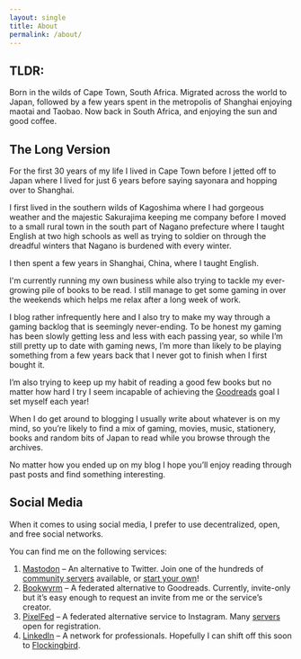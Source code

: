 ```yaml
---
layout: single
title: About
permalink: /about/
---
```


## TLDR:
Born in the wilds of Cape Town, South Africa. Migrated across the world to Japan, followed by a few years spent in the metropolis of Shanghai enjoying maotai and Taobao. Now back in South Africa, and enjoying the sun and good coffee.
## The Long Version
For the first 30 years of my life I lived in Cape Town before I jetted off to Japan where I lived for just 6 years before saying sayonara and hopping over to Shanghai.

I first lived in the southern wilds of Kagoshima where I had gorgeous weather and the majestic Sakurajima keeping me company before I moved to a small rural town in the south part of Nagano prefecture where I taught English at two high schools as well as trying to soldier on through the dreadful winters that Nagano is burdened with every winter.

I then spent a few years in Shanghai, China, where I taught English.

I'm currently running my own business while also trying to tackle my ever-growing pile of books to be read. I still manage to get some gaming in over the weekends which helps me relax after a long week of work.

I blog rather infrequently here and I also try to make my way through a gaming backlog that is seemingly never-ending. To be honest my gaming has been slowly getting less and less with each passing year, so while I’m still pretty up to date with gaming news, I’m more than likely to be playing something from a few years back that I never got to finish when I first bought it.

I’m also trying to keep up my habit of reading a good few books but no matter how hard I try I seem incapable of achieving the [Goodreads](https://www.goodreads.com/Merkaba) goal I set myself each year!

When I do get around to blogging I usually write about whatever is on my mind, so you’re likely to find a mix of gaming, movies, music, stationery, books and random bits of Japan to read while you browse through the archives.

No matter how you ended up on my blog I hope you’ll enjoy reading through past posts and find something interesting.
## Social Media
When it comes to using social media, I prefer to use decentralized, open, and free social networks.

You can find me on the following services:
 1. [Mastodon](https://fosstodon.org/@merkaba) – An alternative to Twitter. Join one of the hundreds of [community servers](https://joinmastodon.org/communities) available, or [start your own](https://docs.joinmastodon.org/user/run-your-own/)!
 2. [Bookwyrm](https://bookrastinating.com/user/Merkaba) – A federated alternative to Goodreads. Currently, invite-only but it’s easy enough to request an invite from me or the service’s creator.
 3. [PixelFed](https://pixelfed.social/merkaba) – A federated alternative service to Instagram. Many [servers](https://pixelfed.org/servers) open for registration.
 4. [LinkedIn](https://www.linkedin.com/in/terrancebrownza/) – A network for professionals. Hopefully I can shift off this soon to [Flockingbird](https://flockingbird.social/).
